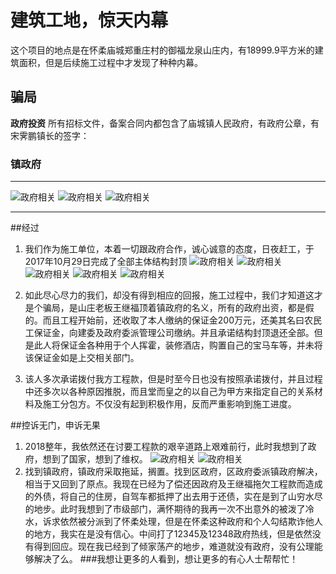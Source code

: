 # 建筑工地，惊天内幕 

这个项目的地点是在怀柔庙城郑重庄村的御福龙泉山庄内，有18999.9平方米的建筑面积，但是后续施工过程中才发现了种种内幕。

## 骗局

**政府投资** 所有招标文件，备案合同内都包含了庙城镇人民政府，有政府公章，有宋霁鹏镇长的签字：
### 镇政府

----------

![政府相关](https://tee-public.candyinfo.cn/assets/zsm/1.jpg) 
![政府相关](https://tee-public.candyinfo.cn/assets/zsm/14.jpg) 
![政府相关](https://tee-public.candyinfo.cn/assets/zsm/15.jpg)



----------

##经过

1. 我们作为施工单位，本着一切跟政府合作，诚心诚意的态度，日夜赶工，于2017年10月29日完成了全部主体结构封顶
![政府相关](https://tee-public.candyinfo.cn/assets/zsm/3.jpg) 
![政府相关](https://tee-public.candyinfo.cn/assets/zsm/5.jpg) 
![政府相关](https://tee-public.candyinfo.cn/assets/zsm/9.jpg) 
![政府相关](https://tee-public.candyinfo.cn/assets/zsm/10.jpg) 
![政府相关](https://tee-public.candyinfo.cn/assets/zsm/11.jpg)

2. 如此尽心尽力的我们，却没有得到相应的回报，施工过程中，我们才知道这才是个骗局，是山庄老板王继福顶着镇政府的名义，所有的政府出资，都是假的。而且工程开始前，还收取了本人缴纳的保证金200万元，还美其名曰农民工保证金，向建委及政府委派管理公司缴纳。并且承诺结构封顶退还全部。但是此人将保证金各种用于个人挥霍，装修酒店，购置自己的宝马车等，并未将该保证金如是上交相关部门。
3. 该人多次承诺拨付我方工程款，但是时至今日也没有按照承诺拨付，并且过程中还多次以各种原因推脱，而且堂而皇之的以自己为甲方来指定自己的关系材料及施工分包方。不仅没有起到积极作用，反而严重影响到施工进度。

##控诉无门，申诉无果
1. 2018整年，我依然还在讨要工程款的艰辛道路上艰难前行，此时我想到了政府，想到了国家，想到了维权。
![政府相关](https://tee-public.candyinfo.cn/assets/zsm/2.jpg) 
![政府相关](https://tee-public.candyinfo.cn/assets/zsm/6.jpg) 
2. 找到镇政府，镇政府采取拖延，搁置。找到区政府，区政府委派镇政府解决，相当于又回到了原点。我现在已经为了偿还因政府及王继福拖欠工程款而造成的外债，将自己的住房，自驾车都抵押了出去用于还债，实在是到了山穷水尽的地步。此时我想到了市级部门，满怀期待的我再一次不出意外的被泼了冷水，诉求依然被分派到了怀柔处理，但是在怀柔这种政府和个人勾结欺诈他人的地方，我实在是没有信心。中间打了12345及12348政府热线，但是依然没有得到回应。现在我已经到了倾家荡产的地步，难道就没有政府，没有公理能够解决了么。
###我想让更多的人看到，想让更多的有心人士帮帮忙！

